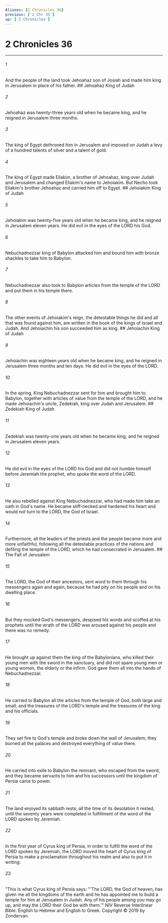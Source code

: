 ```yaml
---
Aliases: [2 Chronicles 36]
previous: ['2 Chr 35']
up: ['2 Chronicles']
---
```

# 2 Chronicles 36

***


###### 1 
And the people of the land took Jehoahaz son of Josiah and made him king in Jerusalem in place of his father. ## Jehoahaz King of Judah 

###### 2 
Jehoahaz was twenty-three years old when he became king, and he reigned in Jerusalem three months. 

###### 3 
The king of Egypt dethroned him in Jerusalem and imposed on Judah a levy of a hundred talents of silver and a talent of gold. 

###### 4 
The king of Egypt made Eliakim, a brother of Jehoahaz, king over Judah and Jerusalem and changed Eliakim's name to Jehoiakim. But Necho took Eliakim's brother Jehoahaz and carried him off to Egypt. ## Jehoiakim King of Judah 

###### 5 
Jehoiakim was twenty-five years old when he became king, and he reigned in Jerusalem eleven years. He did evil in the eyes of the LORD his God. 

###### 6 
Nebuchadnezzar king of Babylon attacked him and bound him with bronze shackles to take him to Babylon. 

###### 7 
Nebuchadnezzar also took to Babylon articles from the temple of the LORD and put them in his temple there. 

###### 8 
The other events of Jehoiakim's reign, the detestable things he did and all that was found against him, are written in the book of the kings of Israel and Judah. And Jehoiachin his son succeeded him as king. ## Jehoiachin King of Judah 

###### 9 
Jehoiachin was eighteen years old when he became king, and he reigned in Jerusalem three months and ten days. He did evil in the eyes of the LORD. 

###### 10 
In the spring, King Nebuchadnezzar sent for him and brought him to Babylon, together with articles of value from the temple of the LORD, and he made Jehoiachin's uncle, Zedekiah, king over Judah and Jerusalem. ## Zedekiah King of Judah 

###### 11 
Zedekiah was twenty-one years old when he became king, and he reigned in Jerusalem eleven years. 

###### 12 
He did evil in the eyes of the LORD his God and did not humble himself before Jeremiah the prophet, who spoke the word of the LORD. 

###### 13 
He also rebelled against King Nebuchadnezzar, who had made him take an oath in God's name. He became stiff-necked and hardened his heart and would not turn to the LORD, the God of Israel. 

###### 14 
Furthermore, all the leaders of the priests and the people became more and more unfaithful, following all the detestable practices of the nations and defiling the temple of the LORD, which he had consecrated in Jerusalem. ## The Fall of Jerusalem 

###### 15 
The LORD, the God of their ancestors, sent word to them through his messengers again and again, because he had pity on his people and on his dwelling place. 

###### 16 
But they mocked God's messengers, despised his words and scoffed at his prophets until the wrath of the LORD was aroused against his people and there was no remedy. 

###### 17 
He brought up against them the king of the Babylonians, who killed their young men with the sword in the sanctuary, and did not spare young men or young women, the elderly or the infirm. God gave them all into the hands of Nebuchadnezzar. 

###### 18 
He carried to Babylon all the articles from the temple of God, both large and small, and the treasures of the LORD's temple and the treasures of the king and his officials. 

###### 19 
They set fire to God's temple and broke down the wall of Jerusalem; they burned all the palaces and destroyed everything of value there. 

###### 20 
He carried into exile to Babylon the remnant, who escaped from the sword, and they became servants to him and his successors until the kingdom of Persia came to power. 

###### 21 
The land enjoyed its sabbath rests; all the time of its desolation it rested, until the seventy years were completed in fulfillment of the word of the LORD spoken by Jeremiah. 

###### 22 
In the first year of Cyrus king of Persia, in order to fulfill the word of the LORD spoken by Jeremiah, the LORD moved the heart of Cyrus king of Persia to make a proclamation throughout his realm and also to put it in writing: 

###### 23 
"This is what Cyrus king of Persia says: "'The LORD, the God of heaven, has given me all the kingdoms of the earth and he has appointed me to build a temple for him at Jerusalem in Judah. Any of his people among you may go up, and may the LORD their God be with them.'" NIV Reverse Interlinear Bible: English to Hebrew and English to Greek. Copyright © 2019 by Zondervan.
